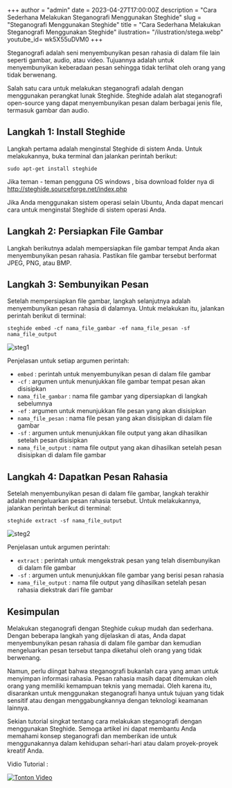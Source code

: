 +++
author = "admin"
date = 2023-04-27T17:00:00Z
description = "Cara Sederhana Melakukan Steganografi Menggunakan Steghide"
slug = "Steganografi Menggunakan Steghide"
title = "Cara Sederhana Melakukan Steganografi Menggunakan Steghide"
ilustration= "/ilustration/stega.webp"
youtube_id= wk5X55uDVM0
+++

Steganografi adalah seni menyembunyikan pesan rahasia di dalam file lain seperti gambar, audio, atau video. Tujuannya adalah untuk menyembunyikan keberadaan pesan sehingga tidak terlihat oleh orang yang tidak berwenang.

Salah satu cara untuk melakukan steganografi adalah dengan menggunakan perangkat lunak Steghide. Steghide adalah alat steganografi open-source yang dapat menyembunyikan pesan dalam berbagai jenis file, termasuk gambar dan audio.

## Langkah 1: Install Steghide

Langkah pertama adalah menginstal Steghide di sistem Anda. Untuk melakukannya, buka terminal dan jalankan perintah berikut:

`sudo apt-get install steghide`

Jika teman - teman pengguna OS windows , bisa download folder nya di http://steghide.sourceforge.net/index.php

Jika Anda menggunakan sistem operasi selain Ubuntu, Anda dapat mencari cara untuk menginstal Steghide di sistem operasi Anda.

## Langkah 2: Persiapkan File Gambar

Langkah berikutnya adalah mempersiapkan file gambar tempat Anda akan menyembunyikan pesan rahasia. Pastikan file gambar tersebut berformat JPEG, PNG, atau BMP.

## Langkah 3: Sembunyikan Pesan

Setelah mempersiapkan file gambar, langkah selanjutnya adalah menyembunyikan pesan rahasia di dalamnya. Untuk melakukan itu, jalankan perintah berikut di terminal:

`steghide embed -cf nama_file_gambar -ef nama_file_pesan -sf nama_file_output`

![steg1](https://jongnesia.or.id/steg1.png)

Penjelasan untuk setiap argumen perintah:

- `embed` : perintah untuk menyembunyikan pesan di dalam file gambar
- `-cf` : argumen untuk menunjukkan file gambar tempat pesan akan disisipkan
- `nama_file_gambar` : nama file gambar yang dipersiapkan di langkah sebelumnya
- `-ef` : argumen untuk menunjukkan file pesan yang akan disisipkan
- `nama_file_pesan` : nama file pesan yang akan disisipkan di dalam file gambar
- `-sf` : argumen untuk menunjukkan file output yang akan dihasilkan setelah pesan disisipkan
- `nama_file_output` : nama file output yang akan dihasilkan setelah pesan disisipkan di dalam file gambar

## Langkah 4: Dapatkan Pesan Rahasia

Setelah menyembunyikan pesan di dalam file gambar, langkah terakhir adalah mengeluarkan pesan rahasia tersebut. Untuk melakukannya, jalankan perintah berikut di terminal:

`steghide extract -sf nama_file_output`

![steg2](https://jongnesia.or.id/steg2.png)

Penjelasan untuk argumen perintah:

- `extract` : perintah untuk mengekstrak pesan yang telah disembunyikan di dalam file gambar
- `-sf` : argumen untuk menunjukkan file gambar yang berisi pesan rahasia
- `nama_file_output` : nama file output yang dihasilkan setelah pesan rahasia diekstrak dari file gambar

## Kesimpulan

Melakukan steganografi dengan Steghide cukup mudah dan sederhana. Dengan beberapa langkah yang dijelaskan di atas, Anda dapat menyembunyikan pesan rahasia di dalam file gambar dan kemudian mengeluarkan pesan tersebut tanpa diketahui oleh orang yang tidak berwenang.

Namun, perlu diingat bahwa steganografi bukanlah cara yang aman untuk menyimpan informasi rahasia. Pesan rahasia masih dapat ditemukan oleh orang yang memiliki kemampuan teknis yang memadai. Oleh karena itu, disarankan untuk menggunakan steganografi hanya untuk tujuan yang tidak sensitif atau dengan menggabungkannya dengan teknologi keamanan lainnya.

Sekian tutorial singkat tentang cara melakukan steganografi dengan menggunakan Steghide. Semoga artikel ini dapat membantu Anda memahami konsep steganografi dan memberikan ide untuk menggunakannya dalam kehidupan sehari-hari atau dalam proyek-proyek kreatif Anda.

Vidio Tutorial :

[![Tonton Video](https://jongnesia.or.id/steg3.png)](https://jongnesia.or.id/embed/yt2.html)

